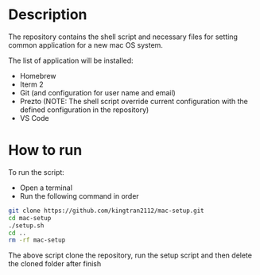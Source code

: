 # Description

The repository contains the shell script and necessary files for setting
common application for a new mac OS system.

The list of application will be installed:
* Homebrew
* Iterm 2
* Git (and configuration for user name and email)
* Prezto (NOTE: The shell script override current configuration with the
defined configuration in the repository)
* VS Code

# How to run

To run the script:
* Open a terminal
* Run the following command in order
```bash
git clone https://github.com/kingtran2112/mac-setup.git
cd mac-setup
./setup.sh
cd ..
rm -rf mac-setup
```
The above script clone the repository, run the setup script and then
delete the cloned folder after finish
